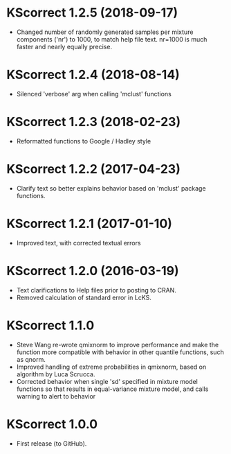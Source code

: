 # KScorrect 1.2.5 (2018-09-17)
* Changed number of randomly generated samples per mixture components ('nr') to 1000, to match help file text. nr=1000 is much faster and nearly equally precise.

# KScorrect 1.2.4 (2018-08-14)
* Silenced 'verbose' arg when calling 'mclust' functions

# KScorrect 1.2.3 (2018-02-23)
* Reformatted functions to Google / Hadley style

# KScorrect 1.2.2 (2017-04-23)
* Clarify text so better explains behavior based on 'mclust' package functions.

# KScorrect 1.2.1 (2017-01-10)
* Improved text, with corrected textual errors

# KScorrect 1.2.0 (2016-03-19)
* Text clarifications to Help files prior to posting to CRAN.
* Removed calculation of standard error in LcKS.

# KScorrect 1.1.0
* Steve Wang re-wrote qmixnorm to improve performance and make the function more compatible with behavior in other quantile functions, such as qnorm.
* Improved handling of extreme probabilities in qmixnorm, based on algorithm by Luca Scrucca.
* Corrected behavior when single 'sd' specified in mixture model functions so that results in equal-variance mixture model, and calls warning to alert to behavior

# KScorrect 1.0.0
* First release (to GitHub).

